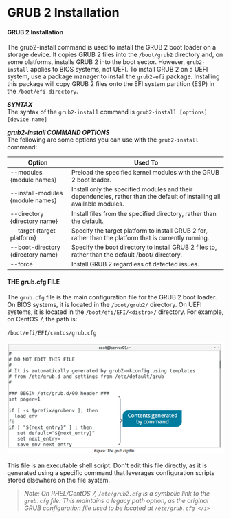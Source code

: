 # GRUB 2 Installation

#### GRUB 2 Installation

The grub2-install command is used to install the GRUB 2 boot loader on a storage device. It copies GRUB 2 files into the `/boot/grub2` directory and, on some platforms, installs GRUB 2 into the boot sector. However, `grub2-install` applies to BIOS systems, not UEFI. To install GRUB 2 on a UEFI system, use a package manager to install the `grub2-efi` package. Installing this package will copy GRUB 2 files onto the EFI system partition (ESP) in the `/boot/efi directory`.

**_SYNTAX_**  
The syntax of the `grub2-install` command is `grub2-install [options] [device name]`

**_grub2-install COMMAND OPTIONS_**  
The following are some options you can use with the `grub2-install` command:

Option | Used To
--------- | -----------
\--modules {module names} | Preload the specified kernel modules with the GRUB 2 boot loader.
\--install-modules {module names} | Install only the specified modules and their dependencies, rather than the default of installing all available modules.
\--directory {directory name} | Install files from the specified directory, rather than the default.
\--target {target platform} | Specify the target platform to install GRUB 2 for, rather than the platform that is currently running.
\--boot-directory {directory name} | Specify the boot directory to install GRUB 2 files to, rather than the default /boot/ directory.
\--force | Install GRUB 2 regardless of detected issues.
 

#### THE grub.cfg FILE

The `grub.cfg` file is the main configuration file for the GRUB 2 boot loader. On BIOS systems, it is located in the `/boot/grub2/` directory. On UEFI systems, it is located in the `/boot/efi/EFI/<distro>/` directory. For example, on CentOS 7, the path is:

`/boot/efi/EFI/centos/grub.cfg` 

![](./img/grub.png)

This file is an executable shell script. Don't edit this file directly, as it is generated using a specific command that leverages configuration scripts stored elsewhere on the file system.

> _Note: On RHEL/CentOS 7, `/etc/grub2.cfg` is a symbolic link to the `grub.cfg` file. This maintains a legacy path option, as the original GRUB configuration file used to be located at `/etc/grub.cfg </i>`_